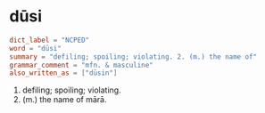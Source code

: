 # dūsi

``` toml
dict_label = "NCPED"
word = "dūsi"
summary = "defiling; spoiling; violating. 2. (m.) the name of"
grammar_comment = "mfn. & masculine"
also_written_as = ["dūsin"]
```

1. defiling; spoiling; violating.
2. (m.) the name of mārā.

